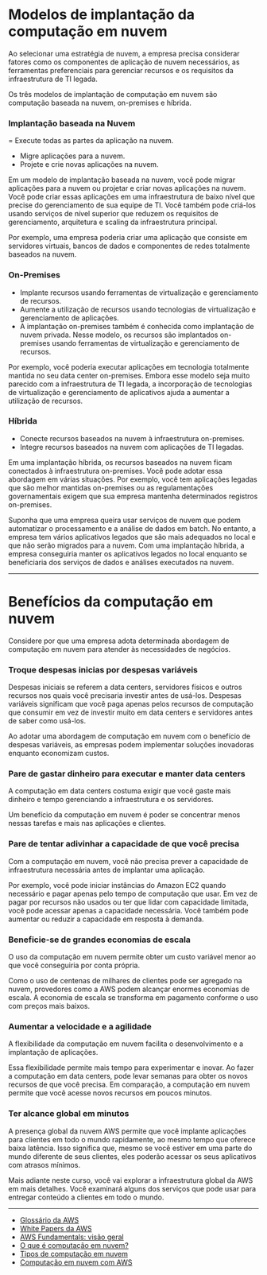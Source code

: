 # Modelos de implantação da computação em nuvem

Ao selecionar uma estratégia de nuvem, a empresa precisa considerar fatores como os componentes de aplicação de nuvem necessários, as ferramentas preferenciais para gerenciar recursos e os requisitos da infraestrutura de TI legada.

Os três modelos de implantação de computação em nuvem são computação baseada na nuvem, on-premises e híbrida. 



### Implantação baseada na Nuvem

= Execute todas as partes da aplicação na nuvem.
- Migre aplicações para a nuvem.
- Projete e crie novas aplicações na nuvem.

Em um modelo de implantação baseada na nuvem, você pode migrar aplicações para a nuvem ou projetar e criar novas aplicações na nuvem. Você pode criar essas aplicações em uma infraestrutura de baixo nível que precise do gerenciamento de sua equipe de TI. Você também pode criá-los usando serviços de nível superior que reduzem os requisitos de gerenciamento, arquitetura e scaling da infraestrutura principal.


Por exemplo, uma empresa poderia criar uma aplicação que consiste em servidores virtuais, bancos de dados e componentes de redes totalmente baseados na nuvem.

### On-Premises

- Implante recursos usando ferramentas de virtualização e gerenciamento de recursos.
- Aumente a utilização de recursos usando tecnologias de virtualização e gerenciamento de aplicações.
- A implantação on-premises também é conhecida como implantação de nuvem privada. Nesse modelo, os recursos são implantados on-premises usando ferramentas de virtualização e gerenciamento de recursos.


Por exemplo, você poderia executar aplicações em tecnologia totalmente mantida no seu data center on-premises. Embora esse modelo seja muito parecido com a infraestrutura de TI legada, a incorporação de tecnologias de virtualização e gerenciamento de aplicativos ajuda a aumentar a utilização de recursos.

### Híbrida

- Conecte recursos baseados na nuvem à infraestrutura on-premises.
- Integre recursos baseados na nuvem com aplicações de TI legadas.

Em uma implantação híbrida, os recursos baseados na nuvem ficam conectados à infraestrutura on-premises. Você pode adotar essa abordagem em várias situações. Por exemplo, você tem aplicações legadas que são melhor mantidas on-premises ou as regulamentações governamentais exigem que sua empresa mantenha determinados registros on-premises.


Suponha que uma empresa queira usar serviços de nuvem que podem automatizar o processamento e a análise de dados em batch. No entanto, a empresa tem vários aplicativos legados que são mais adequados no local e que não serão migrados para a nuvem. Com uma implantação híbrida, a empresa conseguiria manter os aplicativos legados no local enquanto se beneficiaria dos serviços de dados e análises executados na nuvem.


---

# Benefícios da computação em nuvem

Considere por que uma empresa adota determinada abordagem de computação em nuvem para atender às necessidades de negócios.

### Troque despesas inicias por despesas variáveis

Despesas iniciais se referem a data centers, servidores físicos e outros recursos nos quais você precisaria investir antes de usá-los. Despesas variáveis significam que você paga apenas pelos recursos de computação que consumir em vez de investir muito em data centers e servidores antes de saber como usá-los.

Ao adotar uma abordagem de computação em nuvem com o benefício de despesas variáveis, as empresas podem implementar soluções inovadoras enquanto economizam custos.


### Pare de gastar dinheiro para executar e manter data centers

A computação em data centers costuma exigir que você gaste mais dinheiro e tempo gerenciando a infraestrutura e os servidores. 

Um benefício da computação em nuvem é poder se concentrar menos nessas tarefas e mais nas aplicações e clientes.


### Pare de tentar adivinhar a capacidade de que você precisa

Com a computação em nuvem, você não precisa prever a capacidade de infraestrutura necessária antes de implantar uma aplicação. 

Por exemplo, você pode iniciar instâncias do Amazon EC2 quando necessário e pagar apenas pelo tempo de computação que usar. Em vez de pagar por recursos não usados ou ter que lidar com capacidade limitada, você pode acessar apenas a capacidade necessária. Você também pode aumentar ou reduzir a capacidade em resposta à demanda.

### Beneficie-se de grandes economias de escala
O uso da computação em nuvem permite obter um custo variável menor ao que você conseguiria por conta própria.

Como o uso de centenas de milhares de clientes pode ser agregado na nuvem, provedores como a AWS podem alcançar enormes economias de escala. A economia de escala se transforma em pagamento conforme o uso com preços mais baixos. 

### Aumentar a velocidade e a agilidade

A flexibilidade da computação em nuvem facilita o desenvolvimento e a implantação de aplicações.

Essa flexibilidade permite mais tempo para experimentar e inovar. Ao fazer a computação em data centers, pode levar semanas para obter os novos recursos de que você precisa. Em comparação, a computação em nuvem permite que você acesse novos recursos em poucos minutos.

### Ter alcance global em minutos

A presença global da nuvem AWS permite que você implante aplicações para clientes em todo o mundo rapidamente, ao mesmo tempo que oferece baixa latência. Isso significa que, mesmo se você estiver em uma parte do mundo diferente de seus clientes, eles poderão acessar os seus aplicativos com atrasos mínimos. 

Mais adiante neste curso, você vai explorar a infraestrutura global da AWS em mais detalhes. Você examinará alguns dos serviços que pode usar para entregar conteúdo a clientes em todo o mundo.

---

- [Glossário da AWS](https://docs.aws.amazon.com/glossary/latest/reference/glos-chap.html)
- [White Papers da AWS](https://d0.awsstatic.com/whitepapers/aws-overview.pdf)
- [AWS Fundamentals: visão geral](https://aws.amazon.com/pt/getting-started/cloud-essentials/)
- [O que é computação em nuvem?](https://aws.amazon.com/pt/what-is-cloud-computing/)
- [Tipos de computação em nuvem](https://aws.amazon.com/pt/types-of-cloud-computing/)
- [Computação em nuvem com AWS](https://aws.amazon.com/pt/what-is-aws/)
